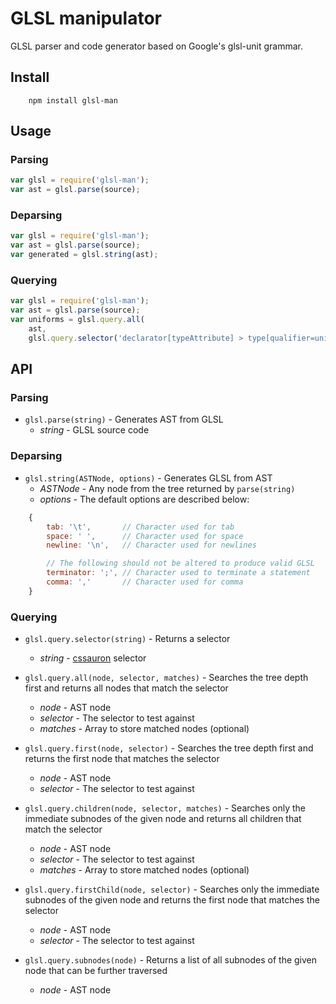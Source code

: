 # GLSL manipulator
GLSL parser and code generator based on Google's glsl-unit grammar.

## Install

		npm install glsl-man

## Usage

### Parsing

```javascript
var glsl = require('glsl-man');
var ast = glsl.parse(source);
```

### Deparsing

```javascript
var glsl = require('glsl-man');
var ast = glsl.parse(source);
var generated = glsl.string(ast);
```

### Querying

```javascript
var glsl = require('glsl-man');
var ast = glsl.parse(source);
var uniforms = glsl.query.all(
	ast,
	glsl.query.selector('declarator[typeAttribute] > type[qualifier=uniform]'));
```

## API

### Parsing

* `glsl.parse(string)` - Generates AST from GLSL
  - *string* - GLSL source code


### Deparsing

* `glsl.string(ASTNode, options)` - Generates GLSL from AST
  - *ASTNode* - Any node from the tree returned by `parse(string)`
  - *options* - The default options are described below:
```javascript
	{
		tab: '\t',       // Character used for tab
		space: ' ',      // Character used for space
		newline: '\n',   // Character used for newlines

		// The following should not be altered to produce valid GLSL
		terminator: ';', // Character used to terminate a statement
		comma: ','       // Character used for comma
	}
```

### Querying

* `glsl.query.selector(string)` - Returns a selector
  - *string* - [cssauron](https://github.com/chrisdickinson/cssauron) selector


* `glsl.query.all(node, selector, matches)` - Searches the tree depth first and returns all nodes that match the selector
  - *node* - AST node
  - *selector* - The selector to test against
  - *matches* - Array to store matched nodes (optional)


* `glsl.query.first(node, selector)` - Searches the tree depth first and returns the first node that matches the selector
  - *node* - AST node
  - *selector* - The selector to test against


* `glsl.query.children(node, selector, matches)` - Searches only the immediate subnodes of the given node and returns all children that match the selector
  - *node* - AST node
  - *selector* - The selector to test against
  - *matches* - Array to store matched nodes (optional)


* `glsl.query.firstChild(node, selector)` - Searches only the immediate subnodes of the given node and returns the first node that matches the selector
  - *node* - AST node
  - *selector* - The selector to test against


* `glsl.query.subnodes(node)` - Returns a list of all subnodes of the given node that can be further traversed
  - *node* - AST node
